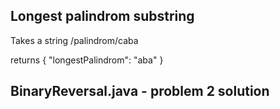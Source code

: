 ## Longest palindrom substring

Takes a string /palindrom/caba

returns 
{
    "longestPalindrom": "aba"
}


## BinaryReversal.java - problem 2 solution
